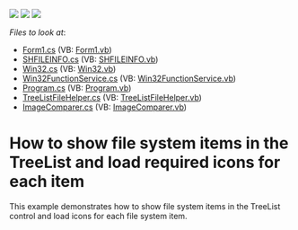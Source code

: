 <!-- default badges list -->
![](https://img.shields.io/endpoint?url=https://codecentral.devexpress.com/api/v1/VersionRange/128638280/13.2.6%2B)
[![](https://img.shields.io/badge/Open_in_DevExpress_Support_Center-FF7200?style=flat-square&logo=DevExpress&logoColor=white)](https://supportcenter.devexpress.com/ticket/details/E5042)
[![](https://img.shields.io/badge/📖_How_to_use_DevExpress_Examples-e9f6fc?style=flat-square)](https://docs.devexpress.com/GeneralInformation/403183)
<!-- default badges end -->
<!-- default file list -->
*Files to look at*:

* [Form1.cs](./CS/FileTree/Form1.cs) (VB: [Form1.vb](./VB/FileTree/Form1.vb))
* [SHFILEINFO.cs](./CS/FileTree/Imported/SHFILEINFO.cs) (VB: [SHFILEINFO.vb](./VB/FileTree/Imported/SHFILEINFO.vb))
* [Win32.cs](./CS/FileTree/Imported/Win32.cs) (VB: [Win32.vb](./VB/FileTree/Imported/Win32.vb))
* [Win32FunctionService.cs](./CS/FileTree/Imported/Win32FunctionService.cs) (VB: [Win32FunctionService.vb](./VB/FileTree/Imported/Win32FunctionService.vb))
* [Program.cs](./CS/FileTree/Program.cs) (VB: [Program.vb](./VB/FileTree/Program.vb))
* [TreeListFileHelper.cs](./CS/FileTree/TreeListFileHelper.cs) (VB: [TreeListFileHelper.vb](./VB/FileTree/TreeListFileHelper.vb))
* [ImageComparer.cs](./CS/ImageHashHelper/ImageComparer.cs) (VB: [ImageComparer.vb](./VB/ImageHashHelper/ImageComparer.vb))
<!-- default file list end -->
# How to show file system items in the TreeList and load required icons for each item


<p>This example demonstrates how to show file system items in the TreeList control and load icons for each file system item.</p>

<br/>


